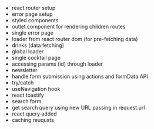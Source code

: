 - react router setup
- error page setup
- styled components
- outlet component for rendering children routes
- single error page
- loader from react router dom (for pre-fetching data)
- drinks (data fetching)
- global loader
- single cocktail page
- accessing params (id) through loader
- newsletter
- handle form submission using actions and formData API
- try/catch
- useNavigation hook
- react toastify
- search form
- get search query using new URL passing in request.url
- react query added
- caching reuqusts
